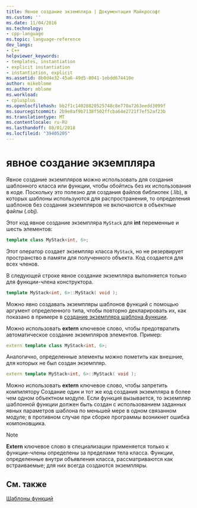 ```yaml
---
title: Явное создание экземпляра | Документация Майкрософт
ms.custom: ''
ms.date: 11/04/2016
ms.technology:
- cpp-language
ms.topic: language-reference
dev_langs:
- C++
helpviewer_keywords:
- templates, instantiation
- explicit instantiation
- instantiation, explicit
ms.assetid: 8b0d4e32-45a6-49d5-8041-1ebdd674410e
author: mikeblome
ms.author: mblome
ms.workload:
- cplusplus
ms.openlocfilehash: bb2f1c14028820525748c8e770a7263eedd3099f
ms.sourcegitcommit: 2b9e8af9b7138f502ffcba64e2721f7ef52af23b
ms.translationtype: MT
ms.contentlocale: ru-RU
ms.lasthandoff: 08/01/2018
ms.locfileid: "39405205"
---
```

# <a name="explicit-instantiation"></a>явное создание экземпляра
Явное создание экземпляров можно использовать для создания шаблонного класса или функции, чтобы обойтись без их использования в коде. Поскольку это полезно для создания файлов библиотек (.lib), в которых шаблоны используются для распространения, то определения шаблонов без создания экземпляров не включаются в объектные файлы (.obj).  
  
 Этот код явное создание экземпляра `MyStack` для **int** переменные и шесть элементов:  
  
```cpp  
template class MyStack<int, 6>;  
```  
  
 Этот оператор создает экземпляр класса `MyStack`, но не резервирует пространство в памяти для полученного объекта. Код создается для всех членов.  
  
 В следующей строке явное создание экземпляра выполняется только для функции-члена конструктора.  
  
```cpp  
template MyStack<int, 6>::MyStack( void );  
```  
  
 Можно явно создавать экземпляры шаблонов функций с помощью аргумент определенного типа, чтобы повторно декларировать их, как показано в примере в [создание экземпляра шаблона функции](../cpp/function-template-instantiation.md).  
  
 Можно использовать **extern** ключевое слово, чтобы предотвратить автоматическое создание экземпляров элементов. Пример:  
  
```cpp  
extern template class MyStack<int, 6>;  
```  
  
 Аналогично, определенные элементы можно пометить как внешние, для которых не был создан экземпляр.  
  
```cpp  
extern template MyStack<int, 6>::MyStack( void );  
```  
  
 Можно использовать **extern** ключевое слово, чтобы запретить компилятору Создание один и тот же код создания экземпляра в более чем одном объектном модуле. Если функция вызывается, то экземпляр шаблонной функции должен быть создан с использованием заданных явных параметров шаблона по меньшей мере в одном связанном модуле; в противном случае при сборке программы возникнет ошибка компоновщика.  
  
> [!NOTE]
>  **Extern** ключевое слово в специализации применяется только к функции-члены определены за пределами тела класса. Функции, определенные внутри объявления класса, рассматриваются как встраиваемые; для них всегда создаются экземпляры.  
  
## <a name="see-also"></a>См. также  
 [Шаблоны функций](../cpp/function-templates.md)